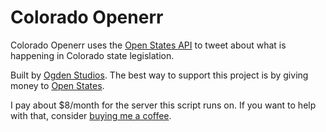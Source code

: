 # Colorado Openerr 

Colorado Openerr uses the [Open States API](https://openstates.org/) to tweet about what is happening in Colorado state legislation. 

Built by [Ogden Studios](https://ogdenstudios.xyz). The best way to support this project is by giving money to [Open States](https://openstates.org/). 

I pay about $8/month for the server this script runs on. If you want to help with that, consider [buying me a coffee](https://ko-fi.com/ogdenstudios).

